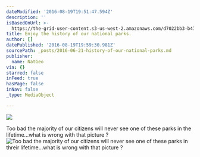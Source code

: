```yaml
---
dateModified: '2016-08-19T19:51:47.594Z'
description: ''
isBasedOnUrl: >-
  https://the-grid-user-content.s3-us-west-2.amazonaws.com/d7022bb3-b471-41f7-991c-e724d35562e5.jpg
title: Enjoy the history of our national parks.
author: []
datePublished: '2016-08-19T19:59:30.981Z'
sourcePath: _posts/2016-06-21-history-of-our-national-parks.md
publisher:
  name: NatGeo
via: {}
starred: false
inFeed: true
hasPage: false
inNav: false
_type: MediaObject

---
```

![](https://the-grid-user-content.s3-us-west-2.amazonaws.com/841b5a7c-ca88-42c0-b9af-475132be4c53.jpg)

Too bad the majority of our citizens will never see one of these parks in the lifetime...what is wrong with that picture ?
![Too bad the majority of our citizens will never see one of these parks in threir lifetime...what is wrong with that picture ?](https://the-grid-user-content.s3-us-west-2.amazonaws.com/d7022bb3-b471-41f7-991c-e724d35562e5.jpg)